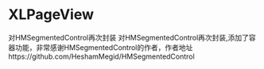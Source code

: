 # XLPageView
对HMSegmentedControl再次封装
对HMSegmentedControl再次封装,添加了容器功能，非常感谢HMSegmentedControl的作者，作者地址https://github.com/HeshamMegid/HMSegmentedControl
